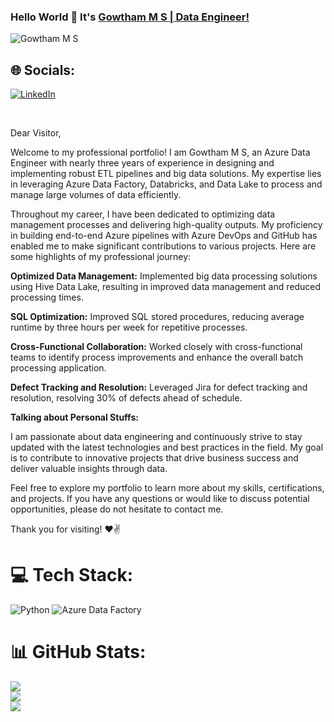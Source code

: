 ### Hello World 👋 It's [Gowtham M S | Data Engineer!](https://github.com/gowthamsankar43/)

<p align="left"> <img src="https://komarev.com/ghpvc/?username=gowthamsankar43&label=Profile%20views&color=0e75b6&style=flat" alt="Gowtham M S" /> </p>

## 🌐 Socials:
[![LinkedIn](https://img.shields.io/badge/LinkedIn-%230077B5.svg?logo=linkedin&logoColor=white)](https://www.linkedin.com/in/gowtham-m-s/) 
<br />

<br />

Dear Visitor,

Welcome to my professional portfolio! I am Gowtham M S, an Azure Data Engineer with nearly three years of experience in designing and implementing robust ETL pipelines and big data solutions. My expertise lies in leveraging Azure Data Factory, Databricks, and Data Lake to process and manage large volumes of data efficiently.

Throughout my career, I have been dedicated to optimizing data management processes and delivering high-quality outputs. My proficiency in building end-to-end Azure pipelines with Azure DevOps and GitHub has enabled me to make significant contributions to various projects. Here are some highlights of my professional journey:

**Optimized Data Management:** Implemented big data processing solutions using Hive Data Lake, resulting in improved data management and reduced processing times.

**SQL Optimization:** Improved SQL stored procedures, reducing average runtime by three hours per week for repetitive processes.

**Cross-Functional Collaboration:** Worked closely with cross-functional teams to identify process improvements and enhance the overall batch processing application.

**Defect Tracking and Resolution:** Leveraged Jira for defect tracking and resolution, resolving 30% of defects ahead of schedule.


**Talking about Personal Stuffs:**

I am passionate about data engineering and continuously strive to stay updated with the latest technologies and best practices in the field. My goal is to contribute to innovative projects that drive business success and deliver valuable insights through data.

Feel free to explore my portfolio to learn more about my skills, certifications, and projects. If you have any questions or would like to discuss potential opportunities, please do not hesitate to contact me.

Thank you for visiting!
❤✌



# 💻 Tech Stack:
![Python](https://img.shields.io/badge/python-3670A0?style=for-the-badge&logo=python&logoColor=ffdd54) 
![Azure Data Factory](https://img.shields.io/badge/Azure%20Data%20Factory?style=for-the-badge&logo=Azure%20Data%20Factory&logoColor=ffdd54&label=Azure%20Data%20Factory)


# 📊 GitHub Stats:
![](https://github-readme-stats.vercel.app/api?username=gowthamsankar43&theme=dark&hide_border=false&include_all_commits=false&count_private=false)<br/>
![](https://github-readme-streak-stats.herokuapp.com/?user=gowthamsankar43&theme=dark&hide_border=false)<br/>
![](https://github-readme-stats.vercel.app/api/top-langs/?username=gowthamsankar43&theme=dark&hide_border=false&include_all_commits=false&count_private=false&layout=compact)

